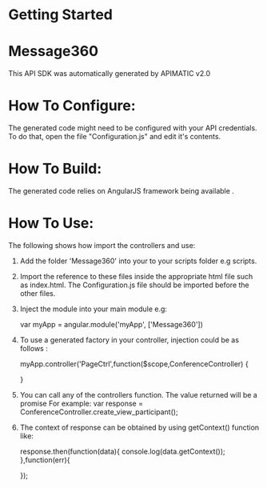 # Getting Started

Message360
=================
This API SDK was automatically generated by APIMATIC v2.0

How To Configure:
=================
The generated code might need to be configured with your API credentials. To do that,
open the file "Configuration.js" and edit it's contents.

How To Build: 
=============
The generated code relies on AngularJS framework being available . 

How To Use:
===========
The following shows how import the controllers and use:

1) Add the folder 'Message360' into your to your scripts folder e.g scripts.
   
2) Import the reference to these files inside the appropriate html file such as index.html. 
   The Configuration.js file should be imported before the other files.


    <!-- Helper files -->
    <script src="scripts/Message360/Configuration.js"></script>
    <script src="scripts/Message360/APIHelper.js"></script>
    <script src="scripts/Message360/Http/Client/HttpContext.js"></script>
    <script src="scripts/Message360/Http/Client/RequestClient.js"></script>
    <script src="scripts/Message360/Http/Request/HttpRequest.js"></script>
    <script src="scripts/Message360/Http/Response/HttpResponse.js"></script>

    <!-- API Controllers -->
    <script src="scripts/Message360/Controllers/ConferenceController.js"></script>
    <script src="scripts/Message360/Controllers/TranscriptionController.js"></script>
    <script src="scripts/Message360/Controllers/PhoneNumberController.js"></script>
    <script src="scripts/Message360/Controllers/UsageController.js"></script>
    <script src="scripts/Message360/Controllers/SMSController.js"></script>
    <script src="scripts/Message360/Controllers/AccountController.js"></script>
    <script src="scripts/Message360/Controllers/RecordingController.js"></script>
    <script src="scripts/Message360/Controllers/CallController.js"></script>
    <script src="scripts/Message360/Controllers/CarrierController.js"></script>


3) Inject the module into your main module e.g:

    var myApp = angular.module('myApp', ['Message360'])

4) To use a generated factory in your controller, injection could be as follows : 
 
    myApp.controller('PageCtrl',function($scope,ConferenceController) {

    }

5) You can call any of the controllers function. The value returned will be a promise
	For example: 
	var response = ConferenceController.create_view_participant();

6) The context of response can be obtained by using getContext() function like:

	response.then(function(data){
		console.log(data.getContext());
	},function(err){
		
	});

